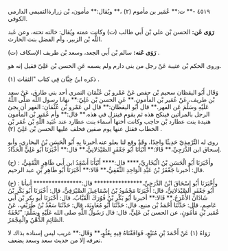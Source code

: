 ٤٥١٩ -** ت:** عُمَير بن مأموم (٢) ،** ويُقال:** مأمون، بْن زرارةالتميمي الدارمي الكوفي.

**رَوَى عَن:** الحسن بْن علي بْن أَبي طالب (ت) وكانت عمته ويُقال: خالته تحته، وعن عَبد اللَّه بْن الزبير، وأم الفضل بنت الحارث.

**رَوَى عَنه:** سالم بْن أَبي الجعد، وسعد بْن طريف الإسكاف (ت) .

وروى الحكم بْن عتيبة عَنْ رجل من بني دارم ولم يسمه عَنِ الحسن بْن عَلِيّ فقيل إنه هو.

ذكره ابنُ حِبَّان فِي كتاب "الثقات (١) .

وَقَال أَبُو اليقظان سحيم بْن حفص عَنْ عَمْرو بْن عُثْمَان النمري أحد بني طارق، عَنْ سعد بْن طريف، عَنْ عُمَير بْن المأمون،** عَنِ الحسن بْن عَلِيّ:** نهانا رسول اللَّه صَلَّى اللَّهُ عَلَيْهِ وسَلَّمَ عَن الفهر.** قال أَبُو اليقظان:** قال لي عَمْرو بْن عُثْمَان: الفهر أن يجئ الرجل بالمرأتين فينكح هذه ثم يقوم فينزل في هذه.** قال:** وأم عُمَير بْن المأمون هنيدة بنت عطارد بْن حاجب وكانت أختها أسماء بنت عطارد عند عُبَيد اللَّهِ بْن عُمَر بْن الخطاب فقتل عنها يوم صفين فخلف عليها الحسن بْن عَلِيّ (٢) .

روى له التِّرْمِذِيّ حَدِيثًا واحِدًا، وقَدْ وقع لنا بعلو عنه.أخبرنا بِهِ أَبُو الْحَسَنِ بْنُ البخاري، وأبو إسحاق ابن الدَّرَجِيِّ،** قَالا:** أَنْبَأَنَا أَبُو جَعْفَرٍ الصَّيْدَلانِيُّ،** قال:** أَخْبَرَنَا أَبُو عَلِيٍّ الْحَدَّادُ.

(ح) : وأَخْبَرَنَا أَبُو الْحَسَنِ بْنُ الْبُخَارِيِّ،**** قال:**** أَنْبَأَنَا أَسْعَدُ ابن أَبي طَاهِرٍ الثَّقَفِيُّ، قال: أخبرنا جَعْفَرُ بْنُ عَبْدِ الْوَاحِدِ الثَّقَفِيُّ،** قَالا:** أَخْبَرَنَا أَبُو طَاهِرِ بْنِ عبد الرحيم.

(ح) : وأَخْبَرَنَا أَبُو إِسْحَاقَ ابْنُ الدَّرَجِيِّ،**************** قال:**************** أنبأنا أَبُو جَعْفَرٍ الصَّيْدَلانِيُّ، قال: أَخْبَرَنَا مَحْمُودُ بْنُ إِسْمَاعِيلَ الصَّيْرَفِيُّ، قال: أَخْبَرَنَا أَبُو بَكْرِ بْنُ شَاذَانَ الأَعْرَجُ.** قَالا:** أخبرنا أَبُو بَكْرِ بْنُ فُوُرَكَ الْقَبَّابُ، قال: أَخْبَرَنَا أبو بكر بْن أَبي عَاصِمٍ، قال: حَدَّثَنَا أَحْمَدُ بْن منيع، قال: حَدَّثَنَا أَبُو مُعَاوِيَةَ، قال: حَدَّثَنَا سَعْدُ بْنُ طُرَيْفٍ، عَنْ عُمَير بْنِ مَأْمُونٍ، عن الحسن بْن عَلِيٍّ، قال: قال رَسُولُ اللَّهِ صلى الله عَلَيْهِ وسَلَّمَ: "تُحْفَةُ الصَّائِمِ الدُّهْنُ والْمِجْمَرُ.

رَوَاهُ (١) عَنْ أَحْمَدَ بْنِ مُنَيْعٍ، فَوَافَقْنَاهُ فِيهِ بِعُلُوٍ،** وَقَال:** غريب ليس إسناده بذاك لا نعرفه إلا من حديث سعد وسعد يضعف.